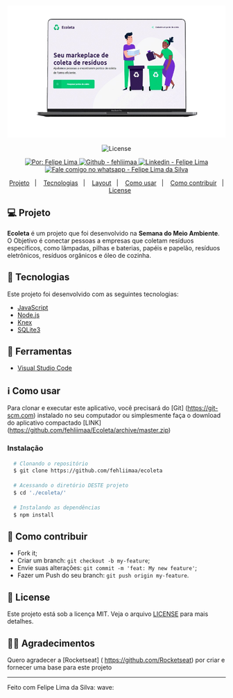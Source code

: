 <img alt="Ecoleta Template" src= "public/assets/tema.png" />


<p align="center">
  <a href="LICENSE" style="text-decoration: none">
    <img alt="License" src="https://img.shields.io/github/license/fehliimaa/ecoleta?color=34CB79" />
  </a>
</p>

<p align="center">
  <a href="https://github.com/fehliimaa" target="_blank">
    <img alt="Por: Felipe Lima" src="https://img.shields.io/badge/made%20by-Carlos_Miguel-informational?color=34CB79">
  </a>
  <a href="https://github.com/fehliimaa" target="_blank" >
    <img alt="Github - fehliimaa" src="https://img.shields.io/badge/Github--%23F8952D?style=social&logo=github">
  </a>
  <a href="https://www.linkedin.com/in/felipe-lima-da-silva-69b962161/" target="_blank" >
    <img alt="Linkedin - Felipe Lima" src="https://img.shields.io/badge/Linkedin--%23F8952D?style=social&logo=linkedin">
  </a>
  <a href="https://api.whatsapp.com/send?phone=55971243936" target="_blank" >
    <img alt="Fale comigo no whatsapp - Felipe Lima da Silva" src="https://img.shields.io/badge/Whatsapp--%23F8952D?style=social&logo=whatsapp">
  </a>
</p>


<p align="center">
 <a href="#projeto">Projeto</a>&nbsp;&nbsp;&nbsp;|&nbsp;&nbsp;&nbsp;
  <a href="#tecnologias">Tecnologias</a>&nbsp;&nbsp;&nbsp;|&nbsp;&nbsp;&nbsp;
  <a href="#layout">Layout</a>&nbsp;&nbsp;&nbsp;|&nbsp;&nbsp;&nbsp;
  <a href="#como-usar">Como usar</a>&nbsp;&nbsp;&nbsp;|&nbsp;&nbsp;&nbsp;
  <a href="#como-contribuir">Como contribuir</a>&nbsp;&nbsp;&nbsp;|&nbsp;&nbsp;&nbsp;
  <a href="#license">License</a>
</p>

## 💻 Projeto
**Ecoleta** é um projeto que foi desenvolvido na **Semana do Meio Ambiente**. O Objetivo é conectar pessoas a empresas que coletam resíduos específicos, como lâmpadas, pilhas e baterias, papéis e papelão, resíduos eletrônicos, resíduos orgânicos e óleo de cozinha.

## :rocket: Tecnologias
Este projeto foi desenvolvido com as seguintes tecnologias:

- [JavaScript](https://developer.mozilla.org/pt-BR/docs/Web/JavaScript)
- [Node.js](https://nodejs.org/en/)
- [Knex](https://knexjs.org/)
- [SQLite3](https://www.sqlite.org/index.html)

## :hammer: Ferramentas
- [Visual Studio Code](https://code.visualstudio.com)


## :information_source: Como usar
Para clonar e executar este aplicativo, você precisará do [Git] (https://git-scm.com) instalado no seu computador ou simplesmente faça o download do aplicativo compactado [LINK] (https://github.com/fehliimaa/Ecoleta/archive/master.zip)

### Instalação
```bash
  # Clonando o repositório
  $ git clone https://github.com/fehliimaa/ecoleta

  # Acessando o diretório DESTE projeto
  $ cd './ecoleta/'

  # Instalando as dependências
  $ npm install

```

## 🤔 Como contribuir
- Fork it;
- Criar um branch: `git checkout -b my-feature`;
- Envie suas alterações: `git commit -m 'feat: My new feature'`;
- Fazer um Push do seu branch: `git push origin my-feature`.

## :memo: License
Este projeto está sob a licença MIT. Veja o arquivo [LICENSE](LICENSE) para mais detalhes.

## 🙏🏼 Agradecimentos
Quero agradecer a [Rocketseat] ( https://github.com/Rocketseat) por criar e fornecer uma base para este projeto

---

Feito com Felipe Lima da Silva: wave: